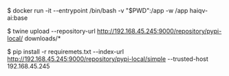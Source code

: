 $ docker run -it --entrypoint /bin/bash -v "$PWD":/app -w /app haiqv-ai:base

$ twine upload --repository-url http://192.168.45.245:9000/repository/pypi-local/ downloads/*

$ pip install -r requiremets.txt --index-url http://192.168.45.245:9000/repository/pypi-local/simple --trusted-host 192.168.45.245
